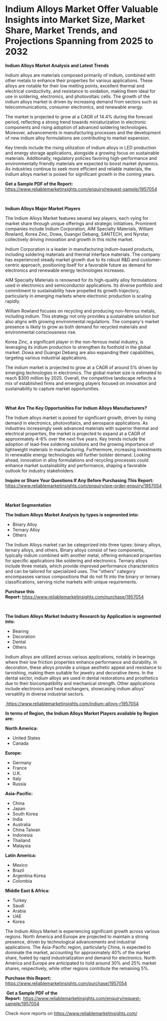 <p><h1>Indium Alloys Market Offer Valuable Insights into Market Size, Market Share, Market Trends, and Projections Spanning from 2025 to 2032</h1></p><p><strong>Indium Alloys Market Analysis and Latest Trends</strong></p>
<p><p>Indium alloys are materials composed primarily of indium, combined with other metals to enhance their properties for various applications. These alloys are notable for their low melting points, excellent thermal and electrical conductivity, and resistance to oxidation, making them ideal for use in soldering, electronics, and photovoltaic cells. The growth of the indium alloys market is driven by increasing demand from sectors such as telecommunications, consumer electronics, and renewable energy. </p><p>The market is projected to grow at a CAGR of 14.4% during the forecast period, reflecting a strong trend towards miniaturization in electronic components and rising adoption of advanced soldering technologies. Moreover, advancements in manufacturing processes and the development of new indium alloy formulations are contributing to market expansion. </p><p>Key trends include the rising utilization of indium alloys in LED production and energy storage applications, alongside a growing focus on sustainable materials. Additionally, regulatory policies favoring high-performance and environmentally friendly materials are expected to boost market dynamics. As industries continue to seek more efficient and reliable materials, the indium alloys market is poised for significant growth in the coming years.</p></p>
<p><strong>Get a Sample PDF of the Report:&nbsp;</strong> <a href="https://www.reliablemarketinsights.com/enquiry/request-sample/1957054?utm_campaign=3291&utm_medium=2&utm_source=Github&utm_content=ia&utm_term=02042025&utm_id=indium-alloys">https://www.reliablemarketinsights.com/enquiry/request-sample/1957054</a></p>
<p>&nbsp;</p>
<p><strong>Indium Alloys Major Market Players</strong></p>
<p><p>The Indium Alloys Market features several key players, each vying for market share through unique offerings and strategic initiatives. Prominent companies include Indium Corporation, AIM Specialty Materials, William Rowland, Korea Zinc, Dowa, Guangxi Debang, SANTECH, and Nyrstar, collectively driving innovation and growth in this niche market.</p><p>Indium Corporation is a leader in manufacturing indium-based products, including soldering materials and thermal interface materials. The company has experienced steady market growth due to its robust R&D and customer-centric approach, positioning itself for a favorable future as demand for electronics and renewable energy technologies increases.</p><p>AIM Specialty Materials is renowned for its high-quality alloy formulations used in electronics and semiconductor applications. Its diverse portfolio and commitment to sustainability have propelled its growth trajectory, particularly in emerging markets where electronic production is scaling rapidly.</p><p>William Rowland focuses on recycling and producing non-ferrous metals, including indium. This strategy not only provides a sustainable solution but also aligns with growing environmental regulations. The company's market presence is likely to grow as both demand for recycled materials and environmental consciousness rise.</p><p>Korea Zinc, a significant player in the non-ferrous metal industry, is leveraging its indium production to strengthen its foothold in the global market. Dowa and Guangxi Debang are also expanding their capabilities, targeting various industrial applications.</p><p>The indium market is projected to grow at a CAGR of around 5% driven by emerging technologies in electronics. The global market size is estimated to reach $300 million by 2025. Overall, the competitive landscape reflects a mix of established firms and emerging players focused on innovation and sustainability to capture market opportunities.</p></p>
<p>&nbsp;</p>
<p><strong>What Are The Key Opportunities For Indium Alloys Manufacturers?</strong></p>
<p><p>The Indium alloys market is poised for significant growth, driven by rising demand in electronics, photovoltaics, and aerospace applications. As industries increasingly seek advanced materials with superior thermal and electrical properties, the market is projected to expand at a CAGR of approximately 4-6% over the next five years. Key trends include the adoption of lead-free soldering solutions and the growing importance of lightweight materials in manufacturing. Furthermore, increasing investments in renewable energy technologies will further bolster demand. Looking ahead, innovation in alloy formulations and recycling processes could enhance market sustainability and performance, shaping a favorable outlook for industry stakeholders.</p></p>
<p><strong>Inquire or Share Your Questions If Any Before Purchasing This Report:</strong> <a href="https://www.reliablemarketinsights.com/enquiry/pre-order-enquiry/1957054?utm_campaign=3291&utm_medium=2&utm_source=Github&utm_content=ia&utm_term=02042025&utm_id=indium-alloys">https://www.reliablemarketinsights.com/enquiry/pre-order-enquiry/1957054</a></p>
<p>&nbsp;</p>
<p><strong>Market Segmentation</strong></p>
<p><strong>The Indium Alloys Market Analysis by types is segmented into:</strong></p>
<p><ul><li>Binary Alloy</li><li>Ternary Alloy</li><li>Others</li></ul></p>
<p><p>The Indium Alloys market can be categorized into three types: binary alloys, ternary alloys, and others. Binary alloys consist of two components, typically indium combined with another metal, offering enhanced properties for specific applications like soldering and electronics. Ternary alloys include three metals, which provide improved performance characteristics and can be tailored for specialized uses. The "others" category encompasses various compositions that do not fit into the binary or ternary classifications, serving niche markets with unique requirements.</p></p>
<p><strong>Purchase this Report:&nbsp;</strong><a href="https://www.reliablemarketinsights.com/purchase/1957054?utm_campaign=3291&utm_medium=2&utm_source=Github&utm_content=ia&utm_term=02042025&utm_id=indium-alloys">https://www.reliablemarketinsights.com/purchase/1957054</a></p>
<p>&nbsp;</p>
<p><strong>The Indium Alloys Market Industry Research by Application is segmented into:</strong></p>
<p><ul><li>Bearing</li><li>Decoration</li><li>Dental</li><li>Others</li></ul></p>
<p><p>Indium alloys are utilized across various applications, notably in bearings where their low friction properties enhance performance and durability. In decoration, these alloys provide a unique aesthetic appeal and resistance to tarnishing, making them suitable for jewelry and decorative items. In the dental sector, indium alloys are used in dental restorations and prosthetics due to their biocompatibility and mechanical strength. Other applications include electronics and heat exchangers, showcasing indium alloys' versatility in diverse industrial sectors.</p></p>
<p><a href="https://www.reliablemarketinsights.com/indium-alloys-r1957054?utm_campaign=3291&utm_medium=2&utm_source=Github&utm_content=ia&utm_term=02042025&utm_id=indium-alloys">&nbsp;https://www.reliablemarketinsights.com/indium-alloys-r1957054</a></p>
<p><strong>In terms of Region, the Indium Alloys Market Players available by Region are:</strong></p>
<p>
    <p> <strong> North America: </strong>
        <ul>
            <li>United States</li>
            <li>Canada</li>
        </ul>
        </p> 
    <p> <strong> Europe: </strong>
        <ul>
            <li>Germany</li>
            <li>France</li>
            <li>U.K.</li>
            <li>Italy</li>
            <li>Russia</li>
        </ul>
        </p> 
    <p> <strong> Asia-Pacific: </strong>
        <ul>
            <li>China</li>
            <li>Japan</li>
            <li>South Korea</li>
            <li>India</li>
            <li>Australia</li>
            <li>China Taiwan</li>
            <li>Indonesia</li>
            <li>Thailand</li>
            <li>Malaysia</li>
        </ul>
        </p> 
    <p> <strong> Latin America: </strong>
        <ul>
            <li>Mexico</li>
            <li>Brazil</li>
            <li>Argentina Korea</li>
            <li>Colombia</li>
        </ul>
        </p> 
    <p> <strong> Middle East & Africa: </strong>
        <ul>
            <li>Turkey</li>
            <li>Saudi</li>
            <li>Arabia</li>
            <li>UAE</li>
            <li>Korea</li>
        </ul>
    </p>
    </p>
<p><p>The Indium Alloys Market is experiencing significant growth across various regions. North America and Europe are projected to maintain a strong presence, driven by technological advancements and industrial applications. The Asia-Pacific region, particularly China, is expected to dominate the market, accounting for approximately 40% of the market share, fueled by rapid industrialization and demand for electronics. North America and Europe are anticipated to hold around 30% and 25% market shares, respectively, while other regions contribute the remaining 5%.</p></p>
<p><strong>Purchase this Report: </strong><a href="https://www.reliablemarketinsights.com/purchase/1957054?utm_campaign=3291&utm_medium=2&utm_source=Github&utm_content=ia&utm_term=02042025&utm_id=indium-alloys">https://www.reliablemarketinsights.com/purchase/1957054</a></p>
<p>&nbsp;<strong>Get a Sample PDF of the Report:&nbsp;&nbsp;</strong><a href="https://www.reliablemarketinsights.com/enquiry/request-sample/1957054?utm_campaign=3291&utm_medium=2&utm_source=Github&utm_content=ia&utm_term=02042025&utm_id=indium-alloys">https://www.reliablemarketinsights.com/enquiry/request-sample/1957054</a></p>
<p><strong></strong></p>
<p>Check more reports on <a href="https://www.reliablemarketinsights.com/?utm_campaign=3291&utm_medium=2&utm_source=Github&utm_content=ia&utm_term=02042025&utm_id=indium-alloys">https://www.reliablemarketinsights.com/</a></p>